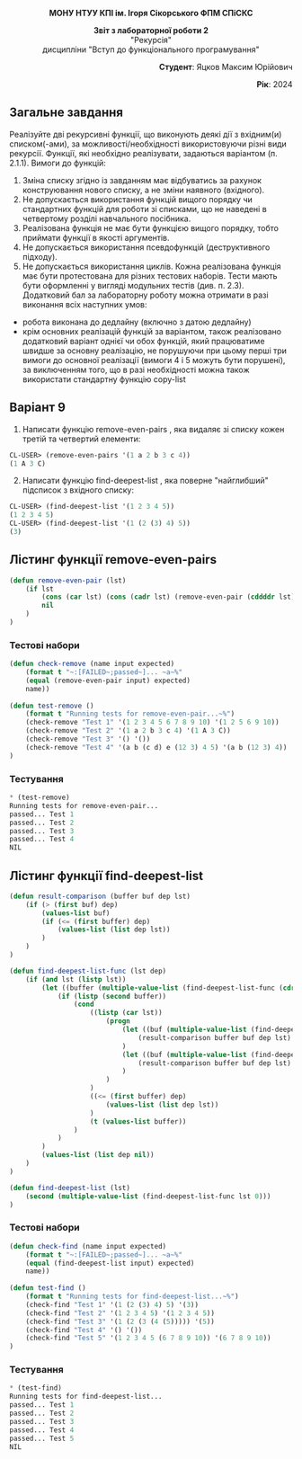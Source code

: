 <p align="center"><b>МОНУ НТУУ КПІ ім. Ігоря Сікорського ФПМ СПіСКС</b></p>  
<p align="center">  
<b>Звіт з лабораторної роботи 2</b><br/>  
"Рекурсія"<br/>  
дисципліни "Вступ до функціонального програмування"  
</p>  
<p align="right"><b>Студент</b>: Яцков Максим Юрійович</p>  
<p align="right"><b>Рік</b>: 2024</p>  

## Загальне завдання  

Реалізуйте дві рекурсивні функції, що виконують деякі дії з вхідним(и) списком(-ами), за можливості/необхідності використовуючи різні види рекурсії. Функції, які необхідно реалізувати, задаються варіантом (п. 2.1.1).
Вимоги до функцій:  
1. Зміна списку згідно із завданням має відбуватись за рахунок конструювання нового списку, а не зміни наявного (вхідного).  
2. Не допускається використання функцій вищого порядку чи стандартних функцій для роботи зі списками, що не наведені в четвертому розділі навчального посібника.  
3. Реалізована функція не має бути функцією вищого порядку, тобто приймати функції в якості аргументів.  
4. Не допускається використання псевдофункцій (деструктивного підходу). 
5. Не допускається використання циклів. 
Кожна реалізована функція має бути протестована для різних тестових наборів. Тести мають бути оформленні у вигляді модульних тестів (див. п. 2.3). 
Додатковий бал за лабораторну роботу можна отримати в разі виконання всіх наступних умов:  
- робота виконана до дедлайну (включно з датою дедлайну)  
- крім основних реалізацій функцій за варіантом, також реалізовано додатковий варіант однієї чи обох функцій, який працюватиме швидше за основну реалізацію, не порушуючи при цьому перші три вимоги до основної реалізації (вимоги 4 і 5 можуть бути порушені), за виключенням того, що в разі необхідності можна також використати стандартну функцію copy-list
## Варіант 9  
1. Написати функцію remove-even-pairs , яка видаляє зі списку кожен третій та четвертий елементи: 
```lisp
CL-USER> (remove-even-pairs '(1 a 2 b 3 c 4))  
(1 A 3 C)  
```
2. Написати функцію find-deepest-list , яка поверне "найглибший" підсписок з вхідного списку:  
```lisp
CL-USER> (find-deepest-list '(1 2 3 4 5))
(1 2 3 4 5)  
CL-USER> (find-deepest-list '(1 (2 (3) 4) 5))  
(3)
```
## Лістинг функції remove-even-pairs  
```lisp  
(defun remove-even-pair (lst)
    (if lst
        (cons (car lst) (cons (cadr lst) (remove-even-pair (cddddr lst))))
        nil
    )
)
```  
### Тестові набори  
```lisp  
(defun check-remove (name input expected)
    (format t "~:[FAILED~;passed~]... ~a~%"
    (equal (remove-even-pair input) expected)
    name))
  
(defun test-remove ()
    (format t "Running tests for remove-even-pair...~%")
    (check-remove "Test 1" '(1 2 3 4 5 6 7 8 9 10) '(1 2 5 6 9 10))
    (check-remove "Test 2" '(1 a 2 b 3 c 4) '(1 A 3 C))
    (check-remove "Test 3" '() '())
    (check-remove "Test 4" '(a b (c d) e (12 3) 4 5) '(a b (12 3) 4))
)
```  
### Тестування  
```lisp  
* (test-remove)
Running tests for remove-even-pair...
passed... Test 1
passed... Test 2
passed... Test 3
passed... Test 4
NIL
```  
## Лістинг функції find-deepest-list  
```lisp  
(defun result-comparison (buffer buf dep lst)
    (if (> (first buf) dep)
        (values-list buf)
        (if (<= (first buffer) dep)
            (values-list (list dep lst))
        )
    )
)

(defun find-deepest-list-func (lst dep)
    (if (and lst (listp lst))
        (let ((buffer (multiple-value-list (find-deepest-list-func (cdr lst) dep))))
            (if (listp (second buffer))
                (cond
                    ((listp (car lst))
                        (progn
                            (let ((buf (multiple-value-list (find-deepest-list-func (car lst) (1+ dep)))))
                                (result-comparison buffer buf dep lst)
                            )
                            (let ((buf (multiple-value-list (find-deepest-list-func (car lst) (1+ dep)))))
                                (result-comparison buffer buf dep lst)
                            )
                        )
                    )
                    ((<= (first buffer) dep)
                        (values-list (list dep lst))
                    )
                    (t (values-list buffer))
                )
            )
        )
        (values-list (list dep nil))
    )
)

(defun find-deepest-list (lst)
    (second (multiple-value-list (find-deepest-list-func lst 0)))
)
```  
### Тестові набори  
```lisp  
(defun check-find (name input expected)
    (format t "~:[FAILED~;passed~]... ~a~%"
    (equal (find-deepest-list input) expected)
    name))
  
(defun test-find ()
    (format t "Running tests for find-deepest-list...~%")
    (check-find "Test 1" '(1 (2 (3) 4) 5) '(3))
    (check-find "Test 2" '(1 2 3 4 5) '(1 2 3 4 5))
    (check-find "Test 3" '(1 (2 (3 (4 (5))))) '(5))
    (check-find "Test 4" '() '())
    (check-find "Test 5" '(1 2 3 4 5 (6 7 8 9 10)) '(6 7 8 9 10))
)
```  
### Тестування  
```lisp  
* (test-find)
Running tests for find-deepest-list...
passed... Test 1
passed... Test 2
passed... Test 3
passed... Test 4
passed... Test 5
NIL
```